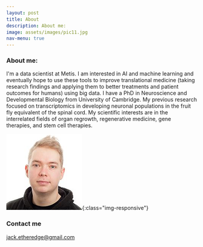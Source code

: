 ```yaml
---
layout: post
title: About
description: About me:
image: assets/images/pic11.jpg
nav-menu: true
---
```


### About me:

I'm a data scientist at Metis. I am interested in AI and machine learning and eventually hope to use these tools to improve translational medicine (taking research findings and applying them to better treatments and patient outcomes for humans) using big data. I have a PhD in Neuroscience and Developmental Biology from University of Cambridge. My previous research focused on transcriptomics in developing neuronal populations in the fruit fly equivalent of the spinal cord. My scientific interests are in the interrelated fields of organ regrowth, regenerative medicine, gene therapies, and stem cell therapies.

![Jack_Etheredge_face](/images/Jack_Etheredge_face.jpeg){:class="img-responsive"}

### Contact me

[jack.etheredge@gmail.com](mailto:jack.etheredge@gmail.com)
